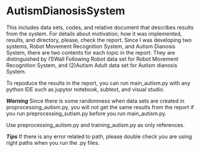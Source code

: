 # AutismDianosisSystem
This includes data sets, codes, and relative document that describes results from the system. 
For details about motivation, how it was implemented, results, and directory, please, check the report.
Since I was developing two systems, Robot Movement Recognition System, and Autism Dianosis System, there are two contents for each topic in the report. 
They are distinguished by (1)Wall Following Robot data set for Robot Movement Recognition System, and (2)Autism Adult data set for Autism dianosis System. 

To repoduce the results in the report, you can run main_autism.py with any python IDE such as jupytor notebook, subtext, and visual studio.

***Warning***
Since there is some randomness when data sets are created in proprocessing_autism.py, you will not get the same results from the report if you run preprocessing_sutism.py before you run main_autism.py. 

Use preprocessing_autism.py and training_autism.py as only references.

***Tips***
If there is any error related to path, please double check you are using right paths when you run the .py files.

